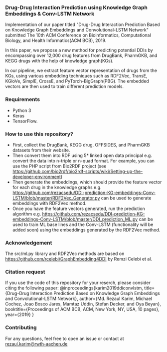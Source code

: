 ### Drug-Drug Interaction Prediction using Knowledge Graph Embeddings & Conv-LSTM Network
Implementation of our paper titled "Drug-Drug Interaction Prediction Based on Knowledge Graph Embeddings and Convolutional-LSTM Network" submitted The 10th ACM Conference on Bioinformatics, Computational Biology, and Health Informatics(ACM BCB), 2019.

In this paper, we propose a new method for predicting potential DDIs by encompassing over 12,000 drug features from DrugBank, PharmGKB, and KEGG drugs with the help of knowledge graph(KGs). 

In our pipeline, we extract feature vector representation of drugs from the KGs, using various embedding techniques such as RDF2Vec, TransE, KGloVe, SimplE, CrossE, and PyTorch-BigGraph(PBG). The embedded vectors are then used to train different prediction models.

### Requirements
* Python 3
* Keras 
* TensorFlow.

### How to use this repository? 
* First, collect the DrugBank, KEGG drug, OFFSIDES, and PharmGKB datasets from their website. 
* Then convert them into RDF using 5* linked open data principal e.g. convert the data into n-triple or n-quad format. For example, you can use the PHP script from Bio2RDF project (see https://github.com/bio2rdf/bio2rdf-scripts/wiki/Setting-up-the-developer-environment)
* Then generate the embeddings, which should provide the feature vector for each drug in the knowledge graphs e.g. https://github.com/rezacsedu/DDI-prediction-KG-embeddings-Conv-LSTM/blob/master/RDF2Vec_Generator.py can be used to generate embeddings with RDF2Vec method. 
* Once you have the feature vectors generated, run the prediction algorithm e.g. https://github.com/rezacsedu/DDI-prediction-KG-embeddings-Conv-LSTM/blob/master/DDI_prediction_ML.py can be used to train ML base lines and the Conv-LSTM (functionality will be added soon) using the embeddings generated by the RDF2Vec method. 

### Acknowledgement
The src/ml.py library and RDF2Vec methods are based on https://github.com/rcelebi/GraphEmbedding4DDI by Remzi Celebi et al. 

### Citation request
If you use the code of this repository for your reserch, please consider citing the following paper: 
    @inproceedings{karim2019ddiconvlstm,
        title={Drug-Drug Interaction Prediction Based on Knowledge Graph Embeddings and Convolutional-LSTM Network},
        author={Md. Rezaul Karim, Michael Cochez, Joao Bosco Jares, Mamtaz Uddin, Stefan Decker, and Oya Beyan},
        booktitle={Proceedings of ACM BCB, ACM, New York, NY, USA, 10 pages},
        year={2019}
    }

### Contributing
For any questions, feel free to open an issue or contact at rezaul.karim@rwth-aachen.de
